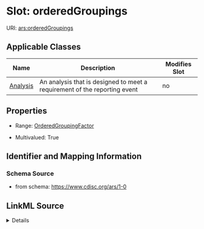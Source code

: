 # Slot: orderedGroupings

URI: [ars:orderedGroupings](https://www.cdisc.org/ars/1-0orderedGroupings)



<!-- no inheritance hierarchy -->




## Applicable Classes

| Name | Description | Modifies Slot |
| --- | --- | --- |
[Analysis](Analysis.md) | An analysis that is designed to meet a requirement of the reporting event |  no  |







## Properties

* Range: [OrderedGroupingFactor](OrderedGroupingFactor.md)

* Multivalued: True





## Identifier and Mapping Information







### Schema Source


* from schema: https://www.cdisc.org/ars/1-0




## LinkML Source

<details>
```yaml
name: orderedGroupings
from_schema: https://www.cdisc.org/ars/1-0
rank: 1000
multivalued: true
list_elements_ordered: true
alias: orderedGroupings
domain_of:
- Analysis
range: OrderedGroupingFactor
inlined: true
inlined_as_list: true

```
</details>